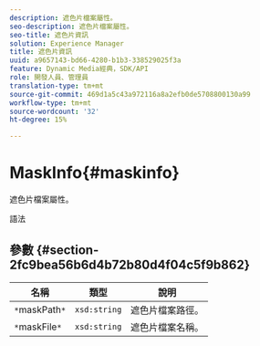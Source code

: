 ```yaml
---
description: 遮色片檔案屬性。
seo-description: 遮色片檔案屬性。
seo-title: 遮色片資訊
solution: Experience Manager
title: 遮色片資訊
uuid: a9657143-bd66-4280-b1b3-338529025f3a
feature: Dynamic Media經典，SDK/API
role: 開發人員、管理員
translation-type: tm+mt
source-git-commit: 469d1a5c43a972116a8a2efb0de5708800130a99
workflow-type: tm+mt
source-wordcount: '32'
ht-degree: 15%

---
```



# MaskInfo{#maskinfo}

遮色片檔案屬性。

語法

## 參數 {#section-2fc9bea56b6d4b72b80d4f04c5f9b862}

| 名稱 | 類型 | 說明 |
|---|---|---|
| `*`maskPath`*` | `xsd:string` | 遮色片檔案路徑。 |
| `*`maskFile`*` | `xsd:string` | 遮色片檔案名稱。 |

